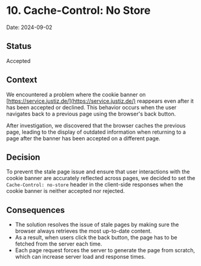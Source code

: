 # 10. Cache-Control: No Store

Date: 2024-09-02

## Status

Accepted

## Context

We encountered a problem where the cookie banner on [https://service.justiz.de/](https://service.justiz.de/) reappears even after it has been accepted or declined. This behavior occurs when the user navigates back to a previous page using the browser's back button.

After investigation, we discovered that the browser caches the previous page, leading to the display of outdated information when returning to a page after the banner has been accepted on a different page.

## Decision

To prevent the stale page issue and ensure that user interactions with the cookie banner are accurately reflected across pages, we decided to set the `Cache-Control: no-store` header in the client-side responses when the cookie banner is neither accepted nor rejected.

## Consequences

- The solution resolves the issue of stale pages by making sure the browser always retrieves the most up-to-date content.
- As a result, when users click the back button, the page has to be fetched from the server each time.
- Each page request forces the server to generate the page from scratch, which can increase server load and response times.
